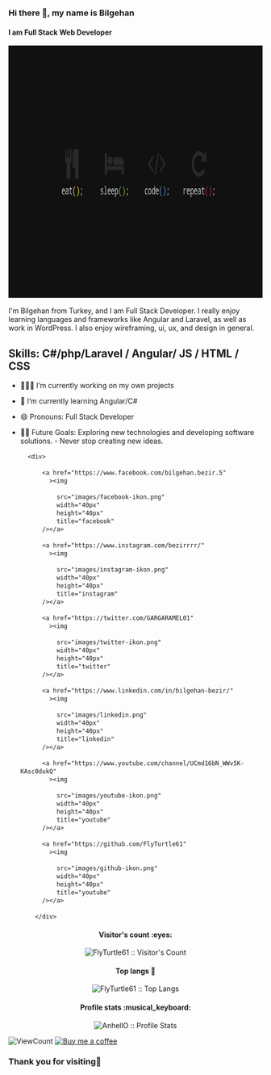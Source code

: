 ### Hi there 👋, my name is Bilgehan
#### I am Full Stack Web Developer

<html>

<body>

<img src="images/wallpaper.jpg" width="100%" height="500px">

I'm Bilgehan from Turkey, and I am Full Stack Developer. I really enjoy learning languages and frameworks like Angular and Laravel, as well as work in WordPress. I also enjoy wireframing, ui, ux, and design in general. 

Skills: C#/php/Laravel / Angular/ JS / HTML / CSS
--- 
- 👩🏻‍💻 I’m currently working on my own projects
- 🌱 I’m currently learning Angular/C# 
- 😄 Pronouns: Full Stack Developer 
- 💪🏼 Future Goals: Exploring new technologies and developing software solutions. - Never stop creating new ideas.



        <div>

            <a href="https://www.facebook.com/bilgehan.bezir.5"
              ><img
                
                src="images/facebook-ikon.png"
                width="40px"
                height="40px"
                title="facebook"
            /></a>

            <a href="https://www.instagram.com/bezirrrr/"
              ><img
                
                src="images/instagram-ikon.png"
                width="40px"
                height="40px"
                title="instagram"
            /></a>

            <a href="https://twitter.com/GARGARAMEL01"
              ><img
                
                src="images/twitter-ikon.png"
                width="40px"
                height="40px"
                title="twitter"
            /></a>

            <a href="https://www.linkedin.com/in/bilgehan-bezir/"
              ><img
                
                src="images/linkedin.png"
                width="40px"
                height="40px"
                title="linkedin"
            /></a>

            <a href="https://www.youtube.com/channel/UCmd16bN_WWv5K-KAsc0dukQ"
              ><img
                
                src="images/youtube-ikon.png"
                width="40px"
                height="40px"
                title="youtube"
            /></a>

            <a href="https://github.com/FlyTurtle61"
              ><img
                
                src="images/github-ikon.png"
                width="40px"
                height="40px"
                title="youtube"
            /></a>

          </div>

          

<h4 align="center">Visitor's count :eyes:</h4>

<p align="center"><img src="https://profile-counter.glitch.me/{FlyTurtle61}/count.svg" alt="FlyTurtle61 :: Visitor's Count" /></p>


<h4 align="center">Top langs 🔮</h4>

<p align="center"><img src="https://github-readme-stats.vercel.app/api/top-langs/?username=FlyTurtle61&langs_count=10&layout=compact" alt="FlyTurtle61 :: Top Langs" /></p>


<h4 align="center">Profile stats :musical_keyboard:</h4>

<p align="center"><img src="https://github-readme-stats.vercel.app/api?username=FlyTurtle61&show_icons=true&theme=synthwave" alt="AnhellO :: Profile Stats" /></p>


<!-- https://github.com/FlyTurtle61/views this is a clone of the hits -->
  <img alt="ViewCount" src="https://views.whatilearened.today/views/github/FlyTurtle61/FlyTurtle61.svg" />

<a href="https://www.buymeacoffee.com/FlyTurtle61" target="_blank">
      <img width="18%" alt="Buy me a coffee" src="https://raw.githubusercontent.com/onimur/.github/master/.resources/support-buy-coffee.png"/>
  </a>

  <h3>Thank you for visiting🙏</h3>

</body>

</html>
